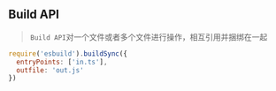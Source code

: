 ## Build API

> `Build API`对一个文件或者多个文件进行操作，相互引用并捆绑在一起

```javascript
require('esbuild').buildSync({
  entryPoints: ['in.ts'],
  outfile: 'out.js'
})
```
